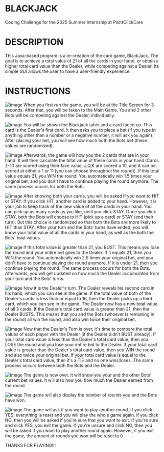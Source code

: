 # BLACKJACK
Coding Challenge for the 2025 Summer Internship at PointClickCare

# DESCRIPTION
This Java-based program is a re-creation of the card game, BlackJack. 
The goal is to achieve a total value of 21 of all the cards in your hand, or obtain a higher total card value than the Dealer, while competing against a Dealer.
Its simple GUI allows the user to have a user-friendly experience.

# INSTRUCTIONS
![image](https://github.com/user-attachments/assets/165c7629-e66a-48fc-b985-a76bb2ca84d8)
When you first run the game, you will be at the Title Screen for 3 seconds. After that, you will be taken to the Main Game. You and 2 other Bots will be competing against the Dealer, individually.

![image](https://github.com/user-attachments/assets/5137f7ce-c68c-4fc8-b220-07e4d32fed7a)
You will be shown the Blackjack table and a card faced up. This card is the Dealer's first card. It then asks you to place a bet (if you type in anything other than a number or a negative number, it will ask you again). After placing your bet, you will see how much both the Bots bet (these values are randomized).

![image](https://github.com/user-attachments/assets/b09be3f5-aff8-45fa-bbbb-087248c38f96)
Afterwards, the game will how you the 2 cards that are in your hand. It will then calculate the total value of these cards in your hand (Cards 2-10 are scored using their face value, J,Q,K are scored a 10, and A can be scored at either a 1 or 11 (you can choose throughout the round)). If this total value equals 21, you WIN the round. You automatically win 1.5 times your original bet, and you don't have to continue playing the round anymore. The same process occurs for both the Bots.

![image](https://github.com/user-attachments/assets/4659796f-688c-4358-9f9b-3e3a9cdd0b19)
After knowing both your cards, you will be asked if you want to HIT or STAY. If you click HIT, another card is added to your hand. However, it is your job to keep track of the new value of all the cards in your hand. You can pick up as many cards as you like, until you click STAY. Once you click STAY, both the Bots will choose to HIT (pick up a card) or STAY (end their turn). But this choice is randomized so that both the Bots are more likely to HIT than STAY. After your turn and the Bots' turns have ended, you will know your total value of all the cards in your hand, as well as the both the Bots' total values.

![image](https://github.com/user-attachments/assets/1a9a33e0-918c-40d5-b531-dee0b4eff53d)
If this total value is greater than 21, you BUST. This means you lose the round and your entire bet goes to the Dealer. If it equals 21, then you WIN the round. You automatically win 2.5 times your original bet, and you don't have to continue playing the round anymore. If it is under 21, then you continue playing the round. The same process occurs for both the Bots. Afterwards, you will get updated on how much the Dealer accumulated from your turn and the Bots' turns.

![image](https://github.com/user-attachments/assets/adc719e2-801e-4a0a-b377-5099ef970add)
Now it is the Dealer's turn. The Dealer reveals his second card in his hand, which you can see in the game. If the total value of both of the Dealer's cards is less than or equal to 16, then the Dealer picks up a third card, which you can see in the game. The Dealer now has a new total value of all 3 cards. If the Dealer's total card value is greater than 21, then the Dealer BUSTS. This means that you and the Bots (whoever is remaining in the round) all win the round, and also win twice their original bet.

![image](https://github.com/user-attachments/assets/cd7ae772-8832-4d01-98a2-67bed8eca655)
Now that the Dealer's Turn is over, it's time to compare the total values of each player with the Dealer (if the Dealer didn't BUST already). If your total card value is less than the Dealer's total card value, then you LOSE the round and you lose your entire bet to the Dealer. If your total card value is greater than the Dealer's total card value, then you WIN the round and also twice your original bet. If your total card value is equal to the Dealer's total card value, then it's a TIE and no one wins/loses. The same process occurs between both the Bots and the Dealer.

![image](https://github.com/user-attachments/assets/d3d13f2e-62ff-4f7c-bce6-dcb98abada32)
The game is now over. It will show you your and the other Bots' current bet values. It will also how you how much the Dealer earned from the round.

![image](https://github.com/user-attachments/assets/2b8677c8-fa5c-4731-8054-89b16451cdee)
The game will also display the number of rounds you and the Bots have won.

![image](https://github.com/user-attachments/assets/377cd9ac-f32f-4fdb-b9c6-77617460b9d8)
The game will ask if you want to play another round. If you click YES, everything is reset and you will play the whole game again. If you click NO, then you will be asked if you're sure that you want to exit. If you're sure and click YES, you exit the game. If you're unsure and click NO, then you will be asked if you want to play another round again. However, if you exit the game, the amount of rounds you won will be reset to 0. 

THANKS FOR PLAYING!!!
